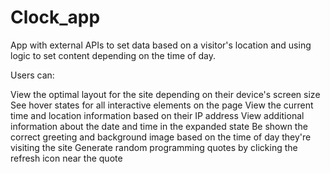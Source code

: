 # Clock_app
App with external APIs to set data based on a visitor's location and using logic to set content depending on the time of day.


Users can:

View the optimal layout for the site depending on their device's screen size
See hover states for all interactive elements on the page
View the current time and location information based on their IP address
View additional information about the date and time in the expanded state
Be shown the correct greeting and background image based on the time of day they're visiting the site
Generate random programming quotes by clicking the refresh icon near the quote
